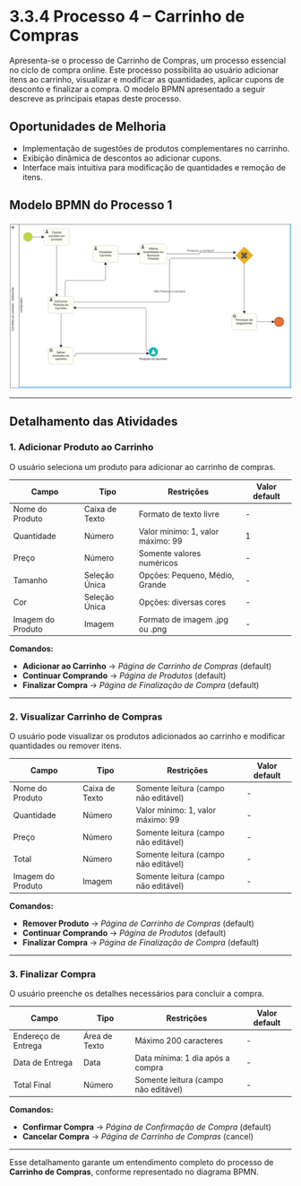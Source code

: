 # 3.3.4 Processo 4 – Carrinho de Compras

Apresenta-se o processo de Carrinho de Compras, um processo essencial no ciclo de compra online. Este processo possibilita ao usuário adicionar itens ao carrinho, visualizar e modificar as quantidades, aplicar cupons de desconto e finalizar a compra. O modelo BPMN apresentado a seguir descreve as principais etapas deste processo.

## Oportunidades de Melhoria
- Implementação de sugestões de produtos complementares no carrinho.
- Exibição dinâmica de descontos ao adicionar cupons.
- Interface mais intuitiva para modificação de quantidades e remoção de itens.

## Modelo BPMN do Processo 1
![Modelo BPMN do Processo 1](images/carrinho-de-compra.jfif "Modelo BPMN do Processo 4.")

---

## Detalhamento das Atividades

### 1. Adicionar Produto ao Carrinho
O usuário seleciona um produto para adicionar ao carrinho de compras.

| **Campo**          | **Tipo**         | **Restrições**                          | **Valor default** |
|--------------------|-----------------|------------------------------------------|------------------|
| Nome do Produto   | Caixa de Texto   | Formato de texto livre                   | -                |
| Quantidade        | Número           | Valor mínimo: 1, valor máximo: 99       | 1                |
| Preço             | Número           | Somente valores numéricos                | -                |
| Tamanho          | Seleção Única    | Opções: Pequeno, Médio, Grande         | -                |
| Cor              | Seleção Única    | Opções: diversas cores                  | -                |
| Imagem do Produto | Imagem           | Formato de imagem .jpg ou .png          | -                |


**Comandos:**  
- **Adicionar ao Carrinho** → *Página de Carrinho de Compras* (default)  
- **Continuar Comprando** → *Página de Produtos* (default)  
- **Finalizar Compra** → *Página de Finalização de Compra* (default)  

---

### 2. Visualizar Carrinho de Compras
O usuário pode visualizar os produtos adicionados ao carrinho e modificar quantidades ou remover itens.

| **Campo**          | **Tipo**       | **Restrições**                          | **Valor default** |
|--------------------|---------------|------------------------------------------|------------------|
| Nome do Produto   | Caixa de Texto | Somente leitura (campo não editável)    | -                |
| Quantidade        | Número         | Valor mínimo: 1, valor máximo: 99       | -                |
| Preço             | Número         | Somente leitura (campo não editável)    | -                |
| Total            | Número         | Somente leitura (campo não editável)    | -                |
| Imagem do Produto | Imagem         | Somente leitura (campo não editável)    | -                |

**Comandos:**  
- **Remover Produto** → *Página de Carrinho de Compras* (default)  
- **Continuar Comprando** → *Página de Produtos* (default)  
- **Finalizar Compra** → *Página de Finalização de Compra* (default)  

---

### 3. Finalizar Compra
O usuário preenche os detalhes necessários para concluir a compra.

| **Campo**           | **Tipo**        | **Restrições**                          | **Valor default** |
|---------------------|----------------|------------------------------------------|------------------|
| Endereço de Entrega | Área de Texto  | Máximo 200 caracteres                   | -                |
| Data de Entrega    | Data           | Data mínima: 1 dia após a compra        | -                |
| Total Final       | Número         | Somente leitura (campo não editável)    | -                |

**Comandos:**  
- **Confirmar Compra** → *Página de Confirmação de Compra* (default)  
- **Cancelar Compra** → *Página de Carrinho de Compras* (cancel)  

---

Esse detalhamento garante um entendimento completo do processo de **Carrinho de Compras**, conforme representado no diagrama BPMN.
